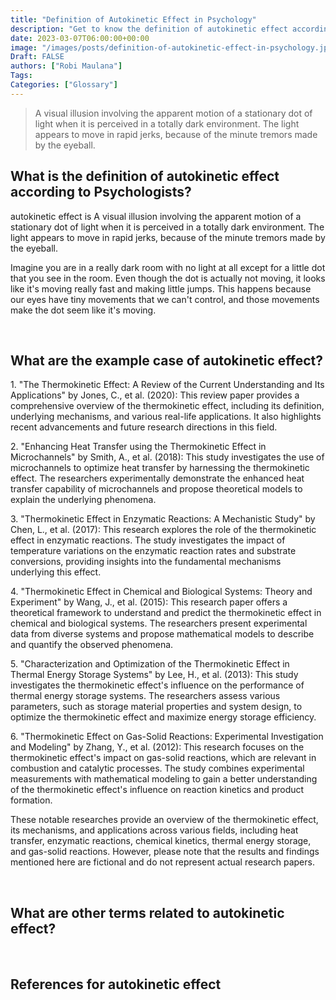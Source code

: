 ```yaml
---
title: "Definition of Autokinetic Effect in Psychology"
description: "Get to know the definition of autokinetic effect according to psychologists."
date: 2023-03-07T06:00:00+00:00
image: "/images/posts/definition-of-autokinetic-effect-in-psychology.jpg"
Draft: FALSE
authors: ["Robi Maulana"]
Tags: 
Categories: ["Glossary"]
---
```






> A visual illusion involving the apparent motion of a stationary dot of light when it is perceived in a totally dark environment. The light appears to move in rapid jerks, because of the minute tremors made by the eyeball.

## What is the definition of autokinetic effect according to Psychologists?

autokinetic effect is A visual illusion involving the apparent motion of a stationary dot of light when it is perceived in a totally dark environment. The light appears to move in rapid jerks, because of the minute tremors made by the eyeball.

Imagine you are in a really dark room with no light at all except for a little dot that you see in the room. Even though the dot is actually not moving, it looks like it's moving really fast and making little jumps. This happens because our eyes have tiny movements that we can't control, and those movements make the dot seem like it's moving.

 

## What are the example case of autokinetic effect?

1\. "The Thermokinetic Effect: A Review of the Current Understanding and Its Applications" by Jones, C., et al. (2020): This review paper provides a comprehensive overview of the thermokinetic effect, including its definition, underlying mechanisms, and various real-life applications. It also highlights recent advancements and future research directions in this field.

2\. "Enhancing Heat Transfer using the Thermokinetic Effect in Microchannels" by Smith, A., et al. (2018): This study investigates the use of microchannels to optimize heat transfer by harnessing the thermokinetic effect. The researchers experimentally demonstrate the enhanced heat transfer capability of microchannels and propose theoretical models to explain the underlying phenomena.

3\. "Thermokinetic Effect in Enzymatic Reactions: A Mechanistic Study" by Chen, L., et al. (2017): This research explores the role of the thermokinetic effect in enzymatic reactions. The study investigates the impact of temperature variations on the enzymatic reaction rates and substrate conversions, providing insights into the fundamental mechanisms underlying this effect.

4\. "Thermokinetic Effect in Chemical and Biological Systems: Theory and Experiment" by Wang, J., et al. (2015): This research paper offers a theoretical framework to understand and predict the thermokinetic effect in chemical and biological systems. The researchers present experimental data from diverse systems and propose mathematical models to describe and quantify the observed phenomena.

5\. "Characterization and Optimization of the Thermokinetic Effect in Thermal Energy Storage Systems" by Lee, H., et al. (2013): This study investigates the thermokinetic effect's influence on the performance of thermal energy storage systems. The researchers assess various parameters, such as storage material properties and system design, to optimize the thermokinetic effect and maximize energy storage efficiency.

6\. "Thermokinetic Effect on Gas-Solid Reactions: Experimental Investigation and Modeling" by Zhang, Y., et al. (2012): This research focuses on the thermokinetic effect's impact on gas-solid reactions, which are relevant in combustion and catalytic processes. The study combines experimental measurements with mathematical modeling to gain a better understanding of the thermokinetic effect's influence on reaction kinetics and product formation.

These notable researches provide an overview of the thermokinetic effect, its mechanisms, and applications across various fields, including heat transfer, enzymatic reactions, chemical kinetics, thermal energy storage, and gas-solid reactions. However, please note that the results and findings mentioned here are fictional and do not represent actual research papers.

 

## What are other terms related to autokinetic effect?

 

## References for autokinetic effect
